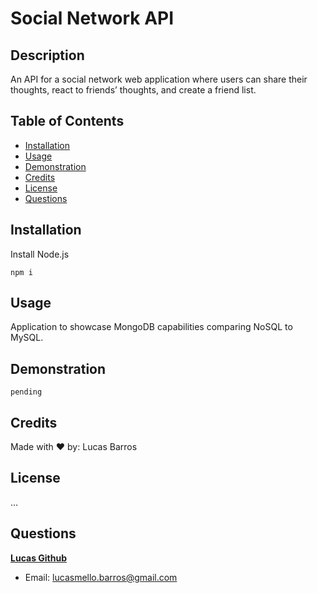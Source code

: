 # Social Network API

## Description

An API for a social network web application where users can share their thoughts, react to friends’ thoughts, and create a friend list.

## Table of Contents

- [Installation](#installation)
- [Usage](#usage)
- [Demonstration](#Demonstration)
- [Credits](#credits)
- [License](#license)
- [Questions](#questions)

## Installation

Install Node.js

    npm i

## Usage

Application to showcase MongoDB capabilities comparing NoSQL to MySQL.

## Demonstration

    pending

## Credits

Made with ❤️ by: Lucas Barros

## License

...

## Questions

**[Lucas Github](https://github.com/lucasmbarros)**

- Email: lucasmello.barros@gmail.com
